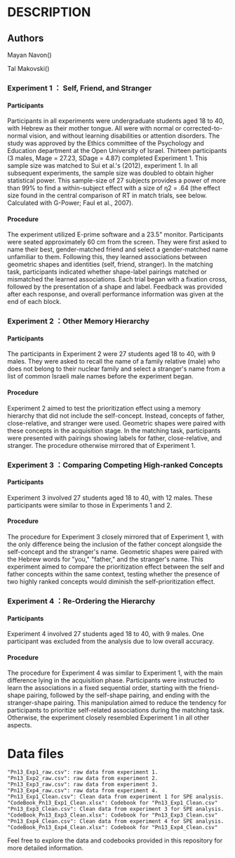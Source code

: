# DESCRIPTION

## Authors

Mayan Navon()

Tal Makovski()

### Experiment 1  ： Self, Friend, and Stranger

#### Participants

Participants in all experiments were undergraduate students aged 18 to 40, with Hebrew as their mother tongue. All were with normal or corrected-to-normal vision, and without learning disabilities or attention disorders. The study was approved by the Ethics committee of the Psychology and Education department at the Open University of Israel. Thirteen participants (3 males, Mage = 27.23, SDage = 4.87) completed Experiment 1. This sample size was matched to Sui et al.'s (2012), experiment 1. In all subsequent experiments, the sample size was doubled to obtain higher statistical power. This sample-size of 27 subjects provides a power of more than 99% to find a within-subject effect with a size of η2 = .64 (the effect size found in the central comparison of RT in match trials, see below. Calculated with G-Power; Faul et al., 2007).

#### Procedure

The experiment utilized E-prime software and a 23.5" monitor. Participants were seated approximately 60 cm from the screen. They were first asked to name their best, gender-matched friend and select a gender-matched name unfamiliar to them. Following this, they learned associations between geometric shapes and identities (self, friend, stranger). In the matching task, participants indicated whether shape-label pairings matched or mismatched the learned associations. Each trial began with a fixation cross, followed by the presentation of a shape and label. Feedback was provided after each response, and overall performance information was given at the end of each block.

### Experiment 2  ：Other Memory Hierarchy

#### Participants

The participants in Experiment 2 were 27 students aged 18 to 40, with 9 males. They were asked to recall the name of a family relative (male) who does not belong to their nuclear family and select a stranger's name from a list of common Israeli male names before the experiment began.

#### Procedure

Experiment 2 aimed to test the prioritization effect using a memory hierarchy that did not include the self-concept. Instead, concepts of father, close-relative, and stranger were used. Geometric shapes were paired with these concepts in the acquisition stage. In the matching task, participants were presented with pairings showing labels for father, close-relative, and stranger. The procedure otherwise mirrored that of Experiment 1.

### Experiment 3  ：Comparing Competing High-ranked Concepts

#### Participants

Experiment 3 involved 27 students aged 18 to 40, with 12 males. These participants were similar to those in Experiments 1 and 2.

#### Procedure

The procedure for Experiment 3 closely mirrored that of Experiment 1, with the only difference being the inclusion of the father concept alongside the self-concept and the stranger's name. Geometric shapes were paired with the Hebrew words for "you," "father," and the stranger's name. This experiment aimed to compare the prioritization effect between the self and father concepts within the same context, testing whether the presence of two highly ranked concepts would diminish the self-prioritization effect.

### Experiment 4  ：Re-Ordering the Hierarchy

#### Participants

Experiment 4 involved 27 students aged 18 to 40, with 9 males. One participant was excluded from the analysis due to low overall accuracy.

#### Procedure

The procedure for Experiment 4 was similar to Experiment 1, with the main difference lying in the acquisition phase. Participants were instructed to learn the associations in a fixed sequential order, starting with the friend-shape pairing, followed by the self-shape pairing, and ending with the stranger-shape pairing. This manipulation aimed to reduce the tendency for participants to prioritize self-related associations during the matching task. Otherwise, the experiment closely resembled Experiment 1 in all other aspects.

# Data files

```
"Pn13_Exp1_raw.csv": raw data from experiment 1.
"Pn13_Exp2_raw.csv": raw data from experiment 2.
"Pn13_Exp3_raw.csv": raw data from experiment 3.
"Pn13_Exp4_raw.csv": raw data from experiment 4.
"Pn13_Exp1_Clean.csv": Clean data from experiment 1 for SPE analysis.
"CodeBook_Pn13_Exp1_Clean.xlsx": Codebook for "Pn13_Exp1_Clean.csv"
"Pn13_Exp3_Clean.csv": Clean data from experiment 3 for SPE analysis.
"CodeBook_Pn13_Exp3_Clean.xlsx": Codebook for "Pn13_Exp3_Clean.csv"
"Pn13_Exp4_Clean.csv": Clean data from experiment 4 for SPE analysis.
"CodeBook_Pn13_Exp4_Clean.xlsx": Codebook for "Pn13_Exp4_Clean.csv"
```

Feel free to explore the data and codebooks provided in this repository for more detailed information.
